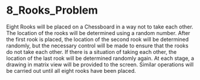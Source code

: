 # 8_Rooks_Problem
Eight Rooks will be placed on a Chessboard in a way not to take each other. The location of the rooks will be determined using a random number. After the first rook is placed, the location of the second rook will be determined randomly, but the necessary control will be made to ensure that the rooks do not take each other. If there is a situation of taking each other, the location of the last rook will be determined randomly again. At each stage, a drawing in matrix view will be provided to the screen. Similar operations will be carried out until all eight rooks have been placed.
